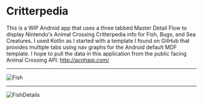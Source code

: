 # Critterpedia
This is a WIP Android app that uses a three tabbed Master Detail Flow to display Nintendo's Animal Crossing Critterpedia info for Fish, Bugs, and Sea Creatures. I used Kotlin as I started with a template I found on GitHub that provides multiple tabs using nav graphs for the Android default MDF template. I hope to pull the data in this application from the public facing Animal Crossing API: http://acnhapi.com/ 
__________________________________________________________________________________________________________________________________________________________________________
![Fish](https://user-images.githubusercontent.com/54990039/109873197-cf72ea80-7c43-11eb-9143-49bd4fa2e4f7.PNG)

__________________________________________________________________________________________________________________________________________________________________________
![FishDetails](https://user-images.githubusercontent.com/54990039/109873204-d1d54480-7c43-11eb-81b1-855719130be5.PNG)
